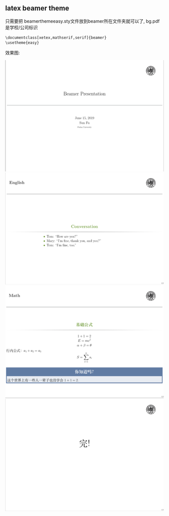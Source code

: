 ## latex beamer theme

只需要把 beamerthemeeasy.sty文件放到beamer所在文件夹就可以了, bg.pdf是学校/公司标识


    \documentclass[xetex,mathserif,serif]{beamer}
    \usetheme{easy}
    

    
效果图:

![](./first.png)
![](./second.png)
![](./third.png)
![](./fourth.png)
